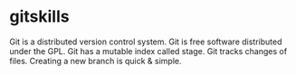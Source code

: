 # gitskills
Git is a distributed version control system.
Git is free software distributed under the GPL.
Git has a mutable index called stage.
Git tracks changes of files.
Creating a new branch is quick & simple.
